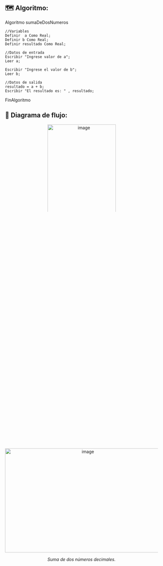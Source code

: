 ## 🗺️ Algoritmo:

Algoritmo sumaDeDosNumeros

	//Variables
	Definir  a Como Real; 
	Definir b Como Real;
	Definir resultado Como Real;
	
	//Datos de entrada
	Escribir "Ingrese valor de a";
	Leer a;
	
	Escribir "Ingrese el valor de b";
	Leer b;
	
	//Datos de salida
	resultado = a + b;
	Escribir "El resultado es: " , resultado;
	
	
FinAlgoritmo

## 🧩 Diagrama de flujo:

<p align="center"><img width="225" height="381" alt="image" src="https://github.com/user-attachments/assets/6e946786-1723-4d1f-ada7-13a19ca03c29" />

<p align="center"><em><b></b> Diagrama de flujo para sumar dos números.</em>
</p>

## 🧪 Pruebas de escritorio:

| `a` | `b` | Rresultado | Salida |
| :---: | :---: | :---: | :--- |
| `5` | `10` | `15` | "El resultado es: 15" |
| `7.5` | `2.5` | `10.0` | "El resultado es: 10" |

 * **En PSeInt:**
   
Prueba del primer caso: ✅ 
<p align="center"><img width="530" height="342" alt="image" src="https://github.com/user-attachments/assets/c0554d4b-53e1-4287-b050-cb4639af0e18" />
<p align="center"><em><b></b> Suma de dos números enteros.</em>
</p>

Prueba del segundo caso: ✅
<p align="center"><img width="530" height="342" alt="image" src="https://github.com/user-attachments/assets/d22edbe5-101d-46e2-a916-e04c9997dee6" />
<p align="center"><em><b></b> Suma de dos números decimales.</em>
</p>




   



